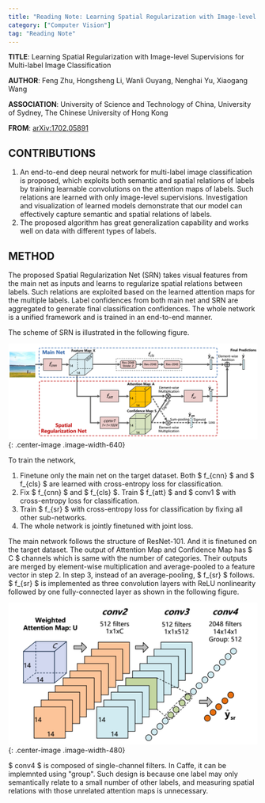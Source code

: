 ```yaml
---
title: "Reading Note: Learning Spatial Regularization with Image-level Supervisions for Multi-label Image Classification"
category: ["Computer Vision"]
tag: "Reading Note"
---
```


**TITLE**: Learning Spatial Regularization with Image-level Supervisions for Multi-label Image Classification

**AUTHOR**: Feng Zhu, Hongsheng Li, Wanli Ouyang, Nenghai Yu, Xiaogang Wang

**ASSOCIATION**: University of Science and Technology of China, University of Sydney, The Chinese University of Hong Kong

**FROM**: [arXiv:1702.05891](https://arxiv.org/abs/1702.05891)

## CONTRIBUTIONS ##

1. An end-to-end deep neural network for multi-label image classification is proposed, which exploits both semantic and spatial relations of labels by training learnable convolutions on the attention maps of labels. Such relations are learned with only image-level supervisions. Investigation and visualization of learned models demonstrate that our model can effectively capture semantic and spatial relations of labels.
2. The proposed algorithm has great generalization capability and works well on data with different types of labels.

## METHOD ##

The proposed Spatial Regularization Net (SRN) takes visual features from the main net as inputs and learns to regularize spatial relations between labels. Such relations are exploited based on the learned attention maps for the multiple labels. Label confidences from both main net and SRN are aggregated to generate final classification confidences. The whole network is a unified framework and is trained in an end-to-end manner.

The scheme of SRN is illustrated in the following figure.

![Overall Framework of SRN](https://raw.githubusercontent.com/joshua19881228/my_blogs/master/Computer_Vision/Reading_Note/figures/Reading_Note_20170706_SRN_0.png "Overall Framework of SRN"){: .center-image .image-width-640}

To train the network, 

1. Finetune only the main net on the target dataset. Both $ f_{cnn} $ and $ f_{cls} $ are learned with cross-entropy loss for classification. 
2. Fix $ f_{cnn} $ and $ f_{cls} $. Train $ f_{att} $ and $ conv1 $ with cross-entropy loss for classification.
3. Train $ f_{sr} $ with cross-entropy loss for classification by fixing all other sub-networks.
4. The whole network is jointly finetuned with joint loss.

The main network follows the structure of ResNet-101. And it is finetuned on the target dataset. The output of Attention Map and Confidence Map has $ C $ channels which is same with the number of categories. Their outputs are merged by element-wise multiplication and average-pooled to a feature vector in step 2. In step 3, instead of an average-pooling, $ f_{sr} $ follows. $ f_{sr} $ is implemented as three convolution layers with ReLU nonlinearity followed by one fully-connected layer as shown in the following figure.

![Structure of fsr](https://raw.githubusercontent.com/joshua19881228/my_blogs/master/Computer_Vision/Reading_Note/figures/Reading_Note_20170706_SRN_1.png "Structure of"){: .center-image .image-width-480}

$ conv4 $ is composed of single-channel filters. In Caffe, it can be implemnted using "group". Such design is because one label may only semantically relate to a small number of other labels, and measuring spatial relations with those unrelated attention maps is unnecessary.
